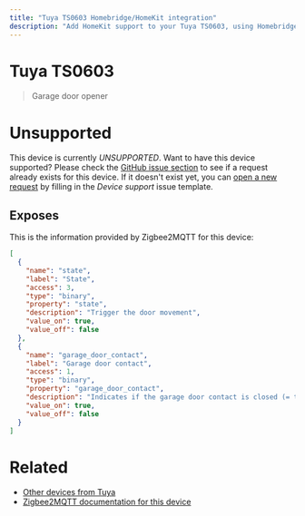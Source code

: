 ```yaml
---
title: "Tuya TS0603 Homebridge/HomeKit integration"
description: "Add HomeKit support to your Tuya TS0603, using Homebridge, Zigbee2MQTT and homebridge-z2m."
---
```

<!---
This file has been GENERATED using src/docgen/docgen.ts
DO NOT EDIT THIS FILE MANUALLY!
-->
# Tuya TS0603
> Garage door opener


# Unsupported

This device is currently *UNSUPPORTED*.
Want to have this device supported? Please check the [GitHub issue section](https://github.com/itavero/homebridge-z2m/issues?q=TS0603) to see if a request already exists for this device.
If it doesn't exist yet, you can [open a new request](https://github.com/itavero/homebridge-z2m/issues/new?assignees=&labels=enhancement&template=device_support.yml&title=%5BDevice%5D+Tuya%20TS0603&model=Tuya%20TS0603&exposes=%5B%0A%20%20%7B%0A%20%20%20%20%22name%22%3A%20%22state%22%2C%0A%20%20%20%20%22label%22%3A%20%22State%22%2C%0A%20%20%20%20%22access%22%3A%203%2C%0A%20%20%20%20%22type%22%3A%20%22binary%22%2C%0A%20%20%20%20%22property%22%3A%20%22state%22%2C%0A%20%20%20%20%22description%22%3A%20%22Trigger%20the%20door%20movement%22%2C%0A%20%20%20%20%22value_on%22%3A%20true%2C%0A%20%20%20%20%22value_off%22%3A%20false%0A%20%20%7D%2C%0A%20%20%7B%0A%20%20%20%20%22name%22%3A%20%22garage_door_contact%22%2C%0A%20%20%20%20%22label%22%3A%20%22Garage%20door%20contact%22%2C%0A%20%20%20%20%22access%22%3A%201%2C%0A%20%20%20%20%22type%22%3A%20%22binary%22%2C%0A%20%20%20%20%22property%22%3A%20%22garage_door_contact%22%2C%0A%20%20%20%20%22description%22%3A%20%22Indicates%20if%20the%20garage%20door%20contact%20is%20closed%20(%3D%20true)%20or%20open%20(%3D%20false)%22%2C%0A%20%20%20%20%22value_on%22%3A%20true%2C%0A%20%20%20%20%22value_off%22%3A%20false%0A%20%20%7D%0A%5D) by filling in the _Device support_ issue template.

## Exposes

This is the information provided by Zigbee2MQTT for this device:

```json
[
  {
    "name": "state",
    "label": "State",
    "access": 3,
    "type": "binary",
    "property": "state",
    "description": "Trigger the door movement",
    "value_on": true,
    "value_off": false
  },
  {
    "name": "garage_door_contact",
    "label": "Garage door contact",
    "access": 1,
    "type": "binary",
    "property": "garage_door_contact",
    "description": "Indicates if the garage door contact is closed (= true) or open (= false)",
    "value_on": true,
    "value_off": false
  }
]
```

# Related
* [Other devices from Tuya](../index.md#tuya)
* [Zigbee2MQTT documentation for this device](https://www.zigbee2mqtt.io/devices/TS0603.html)
